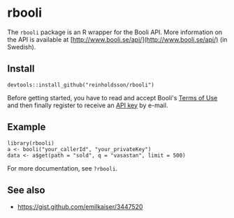 # rbooli

The `rbooli` package is an R wrapper for the Booli API. More information on the API is available at [http://www.booli.se/api/](http://www.booli.se/api/) (in Swedish).

## Install

    devtools::install_github("reinholdsson/rbooli")

Before getting started, you have to read and accept Booli's [Terms of Use](http://www.booli.se/api/tou/) and then finally register to receive an [API key](http://www.booli.se/api/key) by e-mail.

## Example

    library(rbooli)
    a <- booli("your_callerId", "your_privateKey")
    data <- a$get(path = "sold", q = "vasastan", limit = 500)

For more documentation, see `?rbooli`.

## See also

- https://gist.github.com/emilkaiser/3447520
